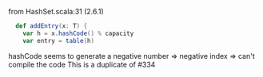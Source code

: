from HashSet.scala:31 (2.6.1)
```scala
  def addEntry(x: T) {
    var h = x.hashCode() % capacity
    var entry = table(h)
```
hashCode seems to generate a negative number => negative index => can't compile the code
This is a duplicate of #334
